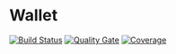 Wallet
==========

[![Build Status](https://travis-ci.org/clayman74/wallet.svg?branch=master)](https://travis-ci.org/clayman74/wallet)
[![Quality Gate](https://sonarcloud.io/api/project_badges/measure?project=wallet.clayman.pro&metric=alert_status)](https://sonarcloud.io/dashboard?id=wallet.clayman.pro)
[![Coverage](https://sonarcloud.io/api/project_badges/measure?project=wallet.clayman.pro&metric=coverage)](https://sonarcloud.io/dashboard?id=wallet.clayman.pro)
